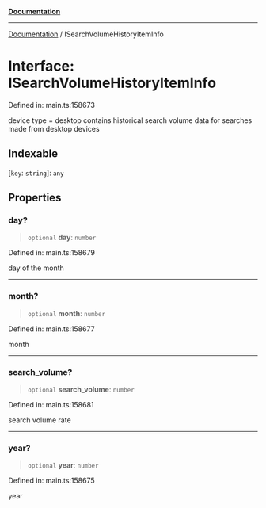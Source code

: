 [**Documentation**](../README.md)

***

[Documentation](../README.md) / ISearchVolumeHistoryItemInfo

# Interface: ISearchVolumeHistoryItemInfo

Defined in: main.ts:158673

device type = desktop contains historical search volume data for searches made from desktop devices

## Indexable

\[`key`: `string`\]: `any`

## Properties

### day?

> `optional` **day**: `number`

Defined in: main.ts:158679

day of the month

***

### month?

> `optional` **month**: `number`

Defined in: main.ts:158677

month

***

### search\_volume?

> `optional` **search\_volume**: `number`

Defined in: main.ts:158681

search volume rate

***

### year?

> `optional` **year**: `number`

Defined in: main.ts:158675

year
